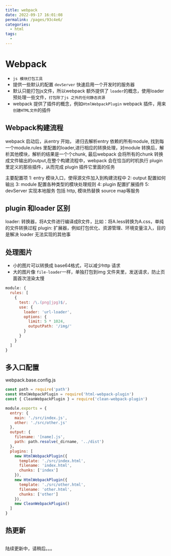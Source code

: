 ```yaml
---
title: webpack
date: 2022-09-17 16:01:08
permalink: /pages/93c4e6/
categories:
  - html
tags:
  - 
---
```

# Webpack

* `js 模块打包工具`
* 提供一些默认的配置 `devServer` 快速启用一个开发时的服务器
* 默认只能打包js文件，所以webpack 额外提供了 `loader`的概念，使用loader 预处理一些文件，`打包除了js 之外的任何静态资源`
*  webpack 提供了插件的概念，例如`HtmlWebpackPlugin` webpack 插件，用来`创建HTML文件`的插件
 ## Webpack构建流程
 webpack 启动后，从entry 开始， 递归去解析entry 依赖的所有module, 找到每一个module.rules 里配置的loader,进行相应的转换处理，对module
 转换后，解析其他模块，解析的结果是一个个chunk, 最后webpack 会将所有的chunk 转换成文件输出的output,在整个构建流程中，webpack 会在恰当的时机执行 plugin
 里定义的那些插件，从而完成 plugin 插件它里面的任务

 主要配置项
  1: entry 模块入口，使得源文件加入到构建流程中
  2: output 配置如何输出
  3: module 配置各种类型的模块处理规则
  4: plugin 配置扩展插件
  5: devServer 实现本地服务 包括 http, 模块热替换 source map等服务

## plugin 和loader 区别
  loader: 转换器，将A文件进行编译成B文件，比如：将A.less转换为A.css，单纯的文件转换过程
  plugin: 扩展器，例如打包优化、资源管理、环境变量注入，目的是解决 loader 无法实现的其他事
  
## 处理图片
* 小的图片可以转换成 base64格式，可以减少http 请求
* 大的图片像 `file-loader`一样，单独打包到img 文件夹里，发送请求，防止页面首次渲染太慢

```js
module: {
  rules: [
    {
      test: /\.(png|jpg)$/,
      use: {
        loader: 'url-loader',
        options: {
          limit: 5 * 1024,
          outputPath: '/img/'
        }
      }
    }
  ]
}
```

## 多入口配置
webpack.base.config.js
```js
const path = require('path')
const HtmlWebpackPlugin = require('html-webpack-plugin')
const { CleanWebpackPlugin } = require('clean-webpack-plugin')

module.exports = {
  entry: {
    main: './src/index.js',
    other: './src/other.js'
  },
  output: {
    filename: '[name].js',
    path: path.resolve(_dirname, '../dist')
  }，
  plugins: [
    new HtmlWebpackPlugin({
      template: './src/index.html',
      filename: 'index.html',
      chunks: ['index']
    }),
    new HtmlWebpackPlugin({
      template: './src/other.html',
      filename: 'other.html',
      chunks: ['other']
    }),
    new CleanWebpackPlugin()
  ]
}
```
## 热更新
```js

```

  陆续更新中，请稍后。。。